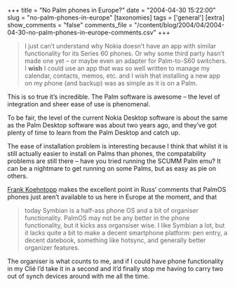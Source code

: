 +++
title = "No Palm phones in Europe?"
date = "2004-04-30 15:22:00"
slug = "no-palm-phones-in-europe"
[taxonomies]
tags = ['general']
[extra]
show_comments = "false"
comments_file = "/content/blog/2004/04/2004-04-30-no-palm-phones-in-europe-comments.csv"
+++

> I just can’t understand why Nokia doesn’t have an app with similar functionality for its Series 60 phones. Or why some third party hasn’t made one yet – or maybe even an adapter for Palm-to-S60 switchers. I **wish** I could use an app that was so well written to manage my calendar, contacts, memos, etc. and I wish that installing a new app on my phone (and backup) was as simple as it is on a Palm.

This is so true it’s incredible. The Palm software is awesome – the level of integration and sheer ease of use is phenomenal.

To be fair, the level of the current Nokia Desktop software is about the same as the Palm Desktop software was about two years ago, and they’ve got plenty of time to learn from the Palm Desktop and catch up.

The ease of installation problem is interesting because I think that whilst it is still actually easier to install on Palms than phones, the compatability problems are still there – have you tried running the SCUMM Palm emu? It can be a nightmare to get running on some Palms, but as easy as pie on others.

[Frank Koehntopp](http://www.gadgetguy.de/) makes the excellent point in Russ’ comments that PalmOS phones just aren’t available to us here in Europe at the moment, and that

> today Symbian is a half-ass phone OS and a bit of organiser functionality. PalmOS may not be any better in the phone functionality, but it kicks ass organsiser wise. I like Symbian a lot, but it lacks quite a bit to make a decent smartphone platform: pen entry, a decent datebook, something like hotsync, and generally better organizer features.

The organiser is what counts to me, and if I could have phone functionality in my Clié I’d take it in a second and it’d finally stop me having to carry two out of synch devices around with me all the time.
